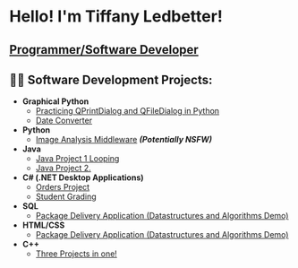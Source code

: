 <h1>Hello! I'm Tiffany Ledbetter! <br/></h1>
<h2>
<a href="https://github.com/Taledbetter">Programmer/Software Developer</a></h2>
<a href="https://www.linkedin.com/in/tiffany-ledbetter-909663225/"></a>
   

<h2>👨‍💻 Software Development Projects:</h2>

- <b>Graphical Python</b>
  - [Practicing QPrintDialog and QFileDialog in Python](https://github.com/Taledbetter/Graphical-Python-Project-1.git)
  - [Date Converter](https://github.com/Taledbetter/Graphical-Python-Project-2.git)
- <b>Python</b>
  - [Image Analysis Middleware](https://github.com/joshmadakor1/4chan-Image-Analysis-Middleware-C964) <b><i>(Potentially NSFW)</b></i>
- <b>Java</b>
  - [Java Project 1 Looping](https://github.com/Taledbetter/Java-Project-1.git)
  - [Java Project 2.](https://github.com/Taledbetter/Java-Project-2..git)
- <b>C# (.NET Desktop Applications)</b>
  - [Orders Project](https://github.com/Taledbetter/C-Project-2.git)
  - [Student Grading](https://github.com/Taledbetter/C-Project-3.git)
- <b>SQL</b>
  - [Package Delivery Application (Datastructures and Algorithms Demo)](https://github.com/joshmadakor1/Package-Delivery-Pathfinding-Algorithm)
- <b>HTML/CSS</b>
  - [Package Delivery Application (Datastructures and Algorithms Demo)](https://github.com/joshmadakor1/Package-Delivery-Pathfinding-Algorithm)
- <b>C++</b>
  - [Three Projects in one!](https://github.com/Taledbetter/C-Project-1.git)


<!--
**Taledbetter/Taledbetter** is a ✨ _special_ ✨ repository because its `README.md` (this file) appears on your GitHub profile.

Here are some ideas to get you started:

- 🔭 I’m currently working on ...
- 🌱 I’m currently learning ...
- 👯 I’m looking to collaborate on ...
- 🤔 I’m looking for help with ...
- 💬 Ask me about ...
- 📫 How to reach me: ...
- 😄 Pronouns: ...
- ⚡ Fun fact: ...
-->
